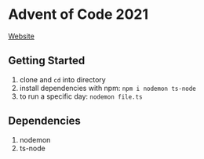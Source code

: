 # Advent of Code 2021
[Website](https://adventofcode.com/2021)

## Getting Started
1. clone and `cd` into directory
2. install dependencies with npm: `npm i nodemon ts-node`
3. to run a specific day: `nodemon file.ts`


## Dependencies
1. nodemon
2. ts-node